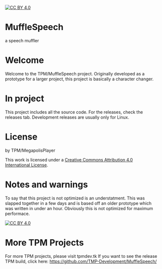 [![CC BY 4.0][cc-by-shield]][cc-by]

# MuffleSpeech
a speech muffler

# Welcome
Welcome to the TPM/MuffleSpeech project.
Originally developed as a prototype for a larger project, this project is basically a character changer.

# In project
This project includes all the source code. For the releases, check the releases tab. Development releases are usually only for Linux.

# License
by TPM/MegapolisPlayer


This work is licensed under a
[Creative Commons Attribution 4.0 International License][cc-by].

# Notes and warnings
To say that this project is not optimized is an understatment. This was slapped together in a few days and is based off an older prototype which was written in under an hour. Obviously this is not optimized for maximum performace.


[![CC BY 4.0][cc-by-image]][cc-by]

# More TPM Projects
For more TPM projects, please visit tpmdev.tk
If you want to see the release TPM build, click here: https://github.com/TMP-Development/MuffleSpeech/

[cc-by]: http://creativecommons.org/licenses/by/4.0/
[cc-by-image]: https://i.creativecommons.org/l/by/4.0/88x31.png
[cc-by-shield]: https://img.shields.io/badge/License-CC%20BY%204.0-lightgrey.svg

